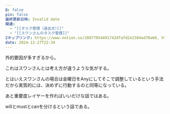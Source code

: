 ```yaml
---
Q: false
pin: false
最終更新日時: Invalid date
関連:
  - "[[タスク管理（過去文）]]"
  - "[[スワンさんのタスク管理]]"
2ホップリンク: https://www.notion.so/28977054491742dfafd2e2384ad70a66, https://www.notion.so/2d537d7c8e0a43f49f331c492bef06cb, https://www.notion.so/3056553b21e84163b3e0ad162d924b07, https://www.notion.so/37dc6fa32cfe48cdb6ee6c64ce354faa, https://www.notion.so/41422f4a03c24cf2a89d486bcfec9c4c, https://www.notion.so/82e3613c80b848eba1744b3b46afab38, https://www.notion.so/89f7cd78eeb4452f9a5433eb3dfb938e, https://www.notion.so/9a7f1d620a4a491e8f25962f156bf173, https://www.notion.so/a852849e626f4d4c94ecaf6a4d948e52, https://www.notion.so/ada28057937347ad9d67569c826c0d0e, https://www.notion.so/b916c6962c0045b6bea52d8153618b88, https://www.notion.so/cc7b28b1b1a243418417176fa0368377, https://www.notion.so/d7e58f47d072438bbfd016e453e04036, https://www.notion.so/e56fe12eb43448d2b5367dfcc53e046b,https://www.notion.so/82e3613c80b848eba1744b3b46afab38, https://www.notion.so/89f7cd78eeb4452f9a5433eb3dfb938e, https://www.notion.so/d8b22f7c764748359774016505850071, https://www.notion.so/e56fe12eb43448d2b5367dfcc53e046b
date: 2024-12-27T22:34
---
```

  

  

外的要因が多すぎるから。

これはスワンさんとは考え方が違うような気がする。

とはいえスワンさんの場合は金曜日をAnyにしてそこで調整しているという手法だから実質的には、決めずに行動するのと同等になっている。

  

あと重要度レイヤーを作ればいいだけな話ではある。

willとmustとcanを分けるという話である。